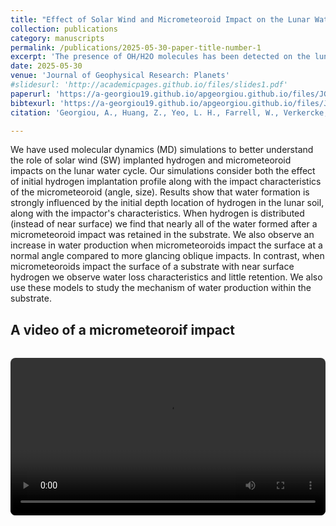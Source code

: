```yaml
---
title: "Effect of Solar Wind and Micrometeoroid Impact on the Lunar Water Cycle: A Molecular Dynamics Study"
collection: publications
category: manuscripts
permalink: /publications/2025-05-30-paper-title-number-1
excerpt: 'The presence of OH/H2O molecules has been detected on the lunar surface. While solar wind implanted protons are a source of the observed OH/H2O, other processes such as micrometeoroid impacts also affect the lunar water cycle. We present atomistic scale simulations on the effect of solar wind implanted hydrogen and micrometeoroid impact on the lunar water cycle. Results show a clear indication of the effect of both initial hydrogen profile and micrometeoroid impact characteristics (angle, size) on the overall water formation and retention.'
date: 2025-05-30
venue: 'Journal of Geophysical Research: Planets'
#slidesurl: 'http://academicpages.github.io/files/slides1.pdf'
paperurl: 'https://a-georgiou19.github.io/apgeorgiou.github.io/files/JGR_SW_MMI_2025.pdf'
bibtexurl: 'https://a-georgiou19.github.io/apgeorgiou.github.io/files/JGR_SW_MMI_2025_citation.bib'
citation: 'Georgiou, A., Huang, Z., Yeo, L. H., Farrell, W., Verkercke, S., Lewis, J. R., et al. (2025). &quot;Effect of solar wind and micrometeoroid impact on the lunar water cycle: A molecular dynamics study.&quot; <i>Journal of Geophysical Research: Planets, 130, e2024JE008687.</i>. https://doi.org/10.1029/2024JE008687.'

---
```

We have used molecular dynamics (MD) simulations to better understand the role of solar wind (SW) implanted hydrogen and micrometeoroid impacts on the lunar water cycle. Our simulations consider both the effect of initial hydrogen implantation profile along with the impact characteristics of the micrometeoroid (angle, size). Results show that water formation is strongly influenced by the initial depth location of hydrogen in the lunar soil, along with the impactor's characteristics. When hydrogen is distributed (instead of near surface) we find that nearly all of the water formed after a micrometeoroid impact was retained in the substrate. We also observe an increase in water production when micrometeoroids impact the surface at a normal angle compared to more glancing oblique impacts. In contrast, when micrometeoroids impact the surface of a substrate with near surface hydrogen we observe water loss characteristics and little retention. We also use these models to study the mechanism of water production within the substrate.

## A video of a micrometeoroif impact

<video controls style="width:100%; max-width:800px; display:block; margin: 2rem auto; border-radius:8px;">
    <source src="{{ site.url }}{{ site.baseurl }}/images/JGR_2025/MMI_12A_9NM_MP4.mp4" type="video/mp4">
    Your browser does not support the video tag.
</video>
